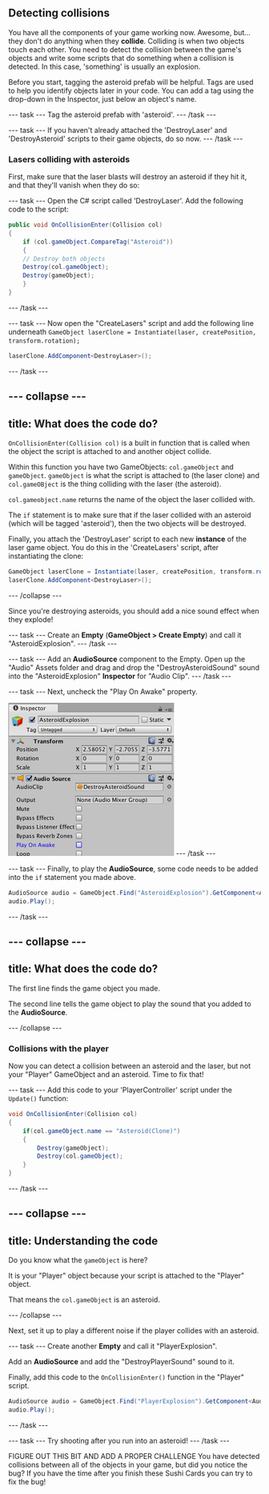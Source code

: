 ## Detecting collisions

You have all the components of your game working now. Awesome, but... they don't do anything when they **collide**. Colliding is when two objects touch each other. You need to detect the collision between the game's objects and write some scripts that do something when a collision is detected. In this case, 'something' is usually an explosion.

Before you start, tagging the asteroid prefab will be helpful. Tags are used to help you identify objects later in your code. You can add a tag using the drop-down in the Inspector, just below an object's name. 

--- task ---
Tag the asteroid prefab with 'asteroid'.
--- /task ---

--- task ---
If you haven't already attached the 'DestroyLaser' and 'DestroyAsteroid' scripts to their game objects, do so now.
--- /task ---


### Lasers colliding with asteroids
First, make sure that the laser blasts will destroy an asteroid if they hit it, and that they'll vanish when they do so:

--- task ---
Open the C# script called 'DestroyLaser'. Add the following code to the script:

```csharp
public void OnCollisionEnter(Collision col)
{
    if (col.gameObject.CompareTag("Asteroid"))
    {
    // Destroy both objects
    Destroy(col.gameObject);
    Destroy(gameObject);
    }
}
```
--- /task ---

--- task ---
Now open the "CreateLasers" script and add the following line underneath `GameObject laserClone = Instantiate(laser, createPosition, transform.rotation);`

```csharp
laserClone.AddComponent<DestroyLaser>();
```
--- /task ---

--- collapse ---
---
title: What does the code do?
---

`OnCollisionEnter(Collision col)` is a built in function that is called when the object the script is attached to and another object collide.

Within this function you have two GameObjects: `col.gameObject` and `gameObject`. `gameObject` is what the script is attached to (the laser clone) and `col.gameOBject` is the thing colliding with the laser (the asteroid). 

`col.gameobject.name` returns the name of the object the laser collided with.

The `if` statement is to make sure that if the laser collided with an asteroid (which will be tagged 'asteroid'), then the two objects will be destroyed.

Finally, you attach the 'DestroyLaser' script to each new **instance** of the laser game object. You do this in the 'CreateLasers' script, after instantiating the clone:

```csharp
GameObject laserClone = Instantiate(laser, createPosition, transform.rotation);
laserClone.AddComponent<DestroyLaser>();
```
--- /collapse ---

Since you're destroying asteroids, you should add a nice sound effect when they explode!

--- task ---
Create an **Empty** (**GameObject > Create Empty**) and call it "AsteroidExplosion".
--- /task ---

--- task ---
 Add an **AudioSource** component to the Empty. Open up the "Audio" Assets folder and drag and drop the "DestroyAsteroidSound" sound into the "AsteroidExplosion" **Inspector** for "Audio Clip". 
--- /task ---

--- task ---
Next, uncheck the "Play On Awake" property. 

![The Play On Awake checkbox is unticked](images/step7_playOnAwake.png)
--- /task ---

--- task ---
Finally, to play the **AudioSource**, some code needs to be added into the `if` statement you made above.

```csharp
AudioSource audio = GameObject.Find("AsteroidExplosion").GetComponent<AudioSource>();
audio.Play();
```
--- /task ---

--- collapse ---
---
title: What does the code do?
---

The first line finds the game object you made.

The second line tells the game object to play the sound that you added to the **AudioSource**.

--- /collapse ---

### Collisions with the player

Now you can detect a collision between an asteroid and the laser, but not your "Player" GameObject and an asteroid. Time to fix that!

--- task ---
Add this code to your 'PlayerController' script under the `Update()` function:

```csharp
void OnCollisionEnter(Collision col)
{
    if(col.gameObject.name == "Asteroid(Clone)")
    {
        Destroy(gameObject);
        Destroy(col.gameObject);
    }
}
```

--- /task ---

--- collapse ---
---
title: Understanding the code
---

Do you know what the `gameObject` is here?

It is your "Player" object because your script is attached to the "Player" object. 

That means the `col.gameObject` is an asteroid.

--- /collapse ---

Next, set it up to play a different noise if the player collides with an asteroid.

--- task ---
Create another **Empty** and call it "PlayerExplosion".

Add an **AudioSource** and add the "DestroyPlayerSound" sound to it.

Finally, add this code to the `OnCollisionEnter()` function in the "Player" script.

```csharp
AudioSource audio = GameObject.Find("PlayerExplosion").GetComponent<AudioSource>();
audio.Play();
```
--- /task ---

--- task ---
Try shooting after you run into an asteroid! 
--- /task ---


FIGURE OUT THIS BIT AND ADD A PROPER CHALLENGE
You have detected collisions between all of the objects in your game, but did you notice the bug? If you have the time after you finish these Sushi Cards you can try to fix the bug!